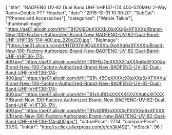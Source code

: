 {
	"title": "BAOFENG UV-82 Dual Band UHF VHF137-174 400-520MHz 2-Way Radio+Double PTT Headset",
	"date": "2018-10-31 10:30:20",
	"SubCat": ["Phones and Accessories"],
	"categories": ["Walkie Talkie"],
	"thumbnailImage": "https://ae01.alicdn.com/kf/HTB1OVl9OpXXXXbJXpXXq6xXFXXXp/Brand-New-100-Factory-Authorized-Brand-New-BAOFENG-UV-82-Dual-Band-UHF-VHF136-174-400.jpg_220x220.jpg",
	"BigImage": ["https://ae01.alicdn.com/kf/HTB1OVl9OpXXXXbJXpXXq6xXFXXXp/Brand-New-100-Factory-Authorized-Brand-New-BAOFENG-UV-82-Dual-Band-UHF-VHF136-174-400.jpg","https://ae01.alicdn.com/kf/HTB1lFBJOpXXXXX1aXXXq6xXFXXXp/Brand-New-100-Factory-Authorized-Brand-New-BAOFENG-UV-82-Dual-Band-UHF-VHF136-174-400.jpg","https://ae01.alicdn.com/kf/HTB1h_45OpXXXXcXXpXXq6xXFXXXu/Brand-New-100-Factory-Authorized-Brand-New-BAOFENG-UV-82-Dual-Band-UHF-VHF136-174-400.jpg","https://ae01.alicdn.com/kf/HTB1x0JROpXXXXXEXVXXq6xXFXXXY/Brand-New-100-Factory-Authorized-Brand-New-BAOFENG-UV-82-Dual-Band-UHF-VHF136-174-400.jpg","https://ae01.alicdn.com/kf/HTB1yQRROpXXXXcPXVXXq6xXFXXX0/Brand-New-100-Factory-Authorized-Brand-New-BAOFENG-UV-82-Dual-Band-UHF-VHF136-174-400.jpg"],
	"actualPrice": 27.14,
	"comparePrice": 33.50,
	"linkurl": "http://s.click.aliexpress.com/e/ch3kf492",
	"inStock": 96
}
